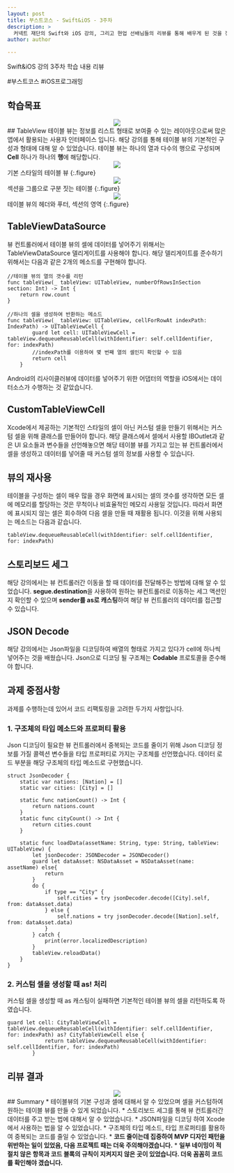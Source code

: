 ```yaml
---
layout: post
title: 부스트코스 - Swift&iOS - 3주차
description: >
  커넥트 재단의 Swift와 iOS 강의, 그리고 현업 선배님들의 리뷰를 통해 배우게 된 것을 정리하기 위한 포스팅 입니다.
author: author

---
```


Swift&iOS 강의 3주차 학습 내용 리뷰

\#부스트코스 \#iOS프로그래밍

## 학습목표
<center>
<img src="https://sungwon-choi-29.github.io/assets/img/blog/boostcourse_3.png"/>
</center>
## TableView
테이블 뷰는 정보를 리스트 형태로 보여줄 수 있는 레이아웃으로써 많은 앱에서 활용되는 사용자 인터페이스 입니다. 해당 강의를 통해 테이블 뷰의 기본적인 구성과 형태에 대해 알 수 있었습니다. 테이블 뷰는 하나의 열과 다수의 행으로 구성되며 <b>Cell</b> 하나가 하나의 <b>행</b>에 해당합니다.
<center>
<img src="https://cphinf.pstatic.net/mooc/20180120_75/1516452980003BId4E_PNG/123_2.png"/>
</center>
기본 스타일의 테이블 뷰
{:.figure}

<center>
<img src="https://cphinf.pstatic.net/mooc/20180120_207/1516452998158XgYpC_PNG/123_3.png"/>
</center>
섹션을 그룹으로 구분 짓는 테이블
{:.figure}

<center>
<img src="https://cphinf.pstatic.net/mooc/20180208_290/1518017999963lFHYL_PNG/123_1.png"/>
</center>
테이블 뷰의 헤더와 푸터, 섹션의 영역
{:.figure}

## TableViewDataSource
뷰 컨트롤러에서 테이블 뷰의 셀에 데이터를 넣어주기 위해서는 TableViewDataSource 델리게이트를 사용해야 합니다. 해당 델리게이트를 준수하기 위해서는 다음과 같은 2개의 메소드를 구현해야 합니다.

```
//테이블 뷰의 열의 갯수를 리턴
func tableView(_ tableView: UITableView, numberOfRowsInSection section: Int) -> Int {
    return row.count
}

//하나의 셀을 생성하여 반환하는 메소드
func tableView(_ tableView: UITableView, cellForRowAt indexPath: IndexPath) -> UITableViewCell {
        guard let cell: UITableViewCell = tableView.dequeueReusableCell(withIdentifier: self.cellIdentifier, for: indexPath)
        //indexPath를 이용하여 몇 번째 열의 셀인지 확인할 수 있음
        return cell
    }
```
Android의 리사이클러뷰에 데이터를 넣어주기 위한 어댑터의 역할을 iOS에서는 데이터소스가 수행하는 것 같았습니다.

## CustomTableViewCell
Xcode에서 제공하는 기본적인 스타일의 셀이 아닌 커스텀 셀을 만들기 위해서는 커스텀 셀을 위해 클래스를 만들어야 합니다. 해당 클래스에서 셀에서 사용할 IBOutlet과 같은 UI 요소들과 변수들을 선언해놓으면 해당 테이블 뷰를 가지고 있는 뷰 컨트롤러에서 셀을 생성하고 데이터를 넣어줄 때 커스텀 셀의 정보를 사용할 수 있습니다.

## 뷰의 재사용
테이블을 구성하는 셀이 매우 많을 경우 화면에 표시되는 셀의 갯수를 생각하면 모든 셀에 메모리를 할당하는 것은 무척이나 비효율적인 메모리 사용일 것입니다. 따라서 화면에 표시되지 않는 셀은 회수하여 다음 셀을 만들 때 재활용 됩니다. 이것을 위해 사용되는 메소드는 다음과 같습니다.

```
tableView.dequeueReusableCell(withIdentifier: self.cellIdentifier, for: indexPath)
```

## 스토리보드 세그
해당 강의에서는 뷰 컨트롤러간 이동을 할 때 데이터를 전달해주는 방법에 대해 알 수 있었습니다. <b>segue.destination</b>을 사용하여 원하는 뷰컨트롤러로 이동하는 세그 액션인지 확인할 수 있으며 <b>sender를 as로 캐스팅</b>하여 해당 뷰 컨트롤러의 데이터를 접근할 수 있습니다.

## JSON Decode
해당 강의에서는 Json파일을 디코딩하여 배열의 형태로 가지고 있다가 cell에 하나씩 넣어주는 것을 배웠습니다. Json으로 디코딩 될 구조체는 <b>Codable</b> 프로토콜을 준수해야 합니다.

## 과제 중점사항
과제를 수행하는데 있어서 코드 리팩토링을 고려한 두가지 사항입니다.
### 1. 구조체의 타입 메소드와 프로퍼티 활용
Json 디코딩이 필요한 뷰 컨트롤러에서 중복되는 코드를 줄이기 위해 Json 디코딩 정보를 가질 콜렉션 변수들을 타입 프로퍼티로 가지는 구조체를 선언했습니다. 데이터 로드 부분을 해당 구조체의 타입 메소드로 구현했습니다.

```
struct JsonDecoder {
    static var nations: [Nation] = []
    static var cities: [City] = []

    static func nationCount() -> Int {
        return nations.count
    }
    static func cityCount() -> Int {
        return cities.count
    }

    static func loadData(assetName: String, type: String, tableView: UITableView) {
        let jsonDecoder: JSONDecoder = JSONDecoder()
        guard let dataAsset: NSDataAsset = NSDataAsset(name: assetName) else{
            return
        }
        do {
            if type == "City" {
                self.cities = try jsonDecoder.decode([City].self, from: dataAsset.data)
            } else {
                self.nations = try jsonDecoder.decode([Nation].self, from: dataAsset.data)
            }
        } catch {
            print(error.localizedDescription)
        }
        tableView.reloadData()
    }
}
```
### 2. 커스텀 셀을 생성할 때 as! 처리
커스텀 셀을 생성할 때 as 캐스팅이 실패하면 기본적인 테이블 뷰의 셀을 리턴하도록 하였습니다.
```
guard let cell: CityTableViewCell = tableView.dequeueReusableCell(withIdentifier: self.cellIdentifier, for: indexPath) as? CityTableViewCell else {
            return tableView.dequeueReusableCell(withIdentifier: self.cellIdentifier, for: indexPath)
        }
```
## 리뷰 결과
<center>
<img src="https://sungwon-choi-29.github.io/assets/img/blog/boostcourseResult3_1.png"/>
</center>
## Summary
* 테이블뷰의 기본 구성과 셀에 대해서 알 수 있었으며 셀을 커스텀하여 원하는 테이블 뷰를 만들 수 있게 되었습니다.
* 스토리보드 세그를 통해 뷰 컨트롤러간 데이터를 주고 받는 법에 대해서 알 수 있었습니다.
* JSON파일을 디코딩 하여 Xcode에서 사용하는 법을 알 수 있었습니다.
* 구조체의 타입 메소드, 타입 프로퍼티를 활용하여 중복되는 코드를 줄일 수 있었습니다.
* <b>코드 줄이는데 집중하여 MVP 디자인 패턴을 위반하는 일이 있었음, 다음 프로젝트 때는 더욱 주의해야겠습니다.</b>
* <b>일부 네이밍이 적절치 않은 항목과 코드 블록의 규칙이 지켜지지 않은 곳이 있었습니다. 더욱 꼼꼼히 코드를 확인해야 겠습니다.</b>
